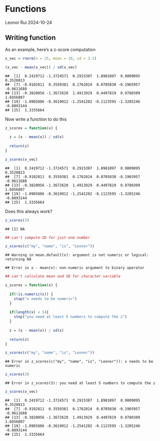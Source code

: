 Functions
================
Leonor Rui
2024-10-24

## Writing function

As an example, here’s a z-score computation

``` r
x_vec = rnorm(n = 25, mean = 10, sd = 3.5)

(x_vec - mean(x_vec)) / sd(x_vec)
```

    ##  [1]  0.2419712 -1.3724571  0.2915307  1.8981097  0.9009095  0.3528813
    ##  [7] -0.9102811  0.3559381  0.1762024  0.0705830 -0.1965957 -0.9611688
    ## [13] -0.3820056 -1.3672620  1.4913929  0.4497819  0.9780309  1.6856807
    ## [19] -1.0905886 -0.3619012 -1.2541202 -0.1123595 -1.3285246 -0.8893144
    ## [25]  1.3335664

Now write a function to do this

``` r
z_scores = function(x) {
  
  z = (x - mean(x)) / sd(x)
  
  return(z)
}

z_scores(x_vec)
```

    ##  [1]  0.2419712 -1.3724571  0.2915307  1.8981097  0.9009095  0.3528813
    ##  [7] -0.9102811  0.3559381  0.1762024  0.0705830 -0.1965957 -0.9611688
    ## [13] -0.3820056 -1.3672620  1.4913929  0.4497819  0.9780309  1.6856807
    ## [19] -1.0905886 -0.3619012 -1.2541202 -0.1123595 -1.3285246 -0.8893144
    ## [25]  1.3335664

Does this always work?

``` r
z_scores(3)
```

    ## [1] NA

``` r
## can't compute SD for just one number

z_scores(c("my", "name", "is", "Leonor"))
```

    ## Warning in mean.default(x): argument is not numeric or logical: returning NA

    ## Error in x - mean(x): non-numeric argument to binary operator

``` r
## can't calculate mean and SD for character variable
```

``` r
z_scores = function(x) {
  
  if(!is.numeric(x)) {
    stop("x needs to be numeric")
  }
  
  if(length(x) < 5){
    stop("you need at least 5 numbers to compute the z")
  }
  
  z = (x - mean(x)) / sd(x)
  
  return(z)
}

z_scores(c("my", "name", "is", "Leonor"))
```

    ## Error in z_scores(c("my", "name", "is", "Leonor")): x needs to be numeric

``` r
z_scores(3)
```

    ## Error in z_scores(3): you need at least 5 numbers to compute the z

``` r
z_scores(x_vec)
```

    ##  [1]  0.2419712 -1.3724571  0.2915307  1.8981097  0.9009095  0.3528813
    ##  [7] -0.9102811  0.3559381  0.1762024  0.0705830 -0.1965957 -0.9611688
    ## [13] -0.3820056 -1.3672620  1.4913929  0.4497819  0.9780309  1.6856807
    ## [19] -1.0905886 -0.3619012 -1.2541202 -0.1123595 -1.3285246 -0.8893144
    ## [25]  1.3335664
